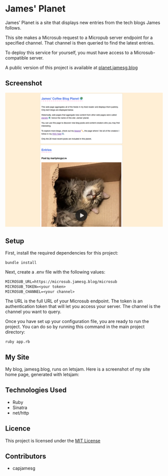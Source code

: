# James' Planet

James' Planet is a site that displays new entries from the tech blogs James follows.

This site makes a Microsub request to a Micropub server endpoint for a specified channel. That channel is then queried to find the latest entries.

To deploy this service for yourself, you must have access to a Microsub-compatible server.

A public version of this project is available at [planet.jamesg.blog](https://planet.jamesg.blog)

## Screenshot

![My planet home page](screenshot.png)

## Setup

First, install the required dependencies for this project:

    bundle install

Next, create a .env file with the following values:

    MICROSUB_URL=https://microsub.jamesg.blog/microsub
    MICROSUB_TOKEN=<your token>
    MICROSUB_CHANNEL=<your channel>

The URL is the full URL of your Microsub endpoint. The token is an authentication token that will let you access your server. The channel is the channel you want to query.

Once you have set up your configuration file, you are ready to run the project. You can do so by running this command in the main project directory:

    ruby app.rb

## My Site

My blog, jamesg.blog, runs on letsjam. Here is a screenshot of my site home page, generated with letsjam:

## Technologies Used

- Ruby
- Sinatra
- net/http

## Licence

This project is licensed under the [MIT License](LICENSE)

## Contributors

- capjamesg